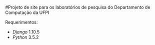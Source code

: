 #Projeto de site para os laboratórios de pesquisa do Departamento de Computação da UFPI

Requerimentos:
* *Django* 1.10.5
* *Python* 3.5.2
